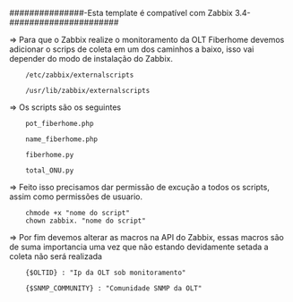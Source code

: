 

###############-Esta template é compatível com Zabbix 3.4-######################

=> Para que o Zabbix realize o monitoramento da OLT Fiberhome devemos adicionar
   o scrips de coleta em um dos caminhos a baixo, isso vai depender do modo de 
   instalação do Zabbix.

        /etc/zabbix/externalscripts
        
        /usr/lib/zabbix/externalscripts
        
=> Os scripts são os seguintes 
        
        pot_fiberhome.php
        
        name_fiberhome.php
        
        fiberhome.py
        
        total_ONU.py
        
=> Feito isso precisamos dar permissão de excução a todos os scripts, assim como
   permissões de usuario.

        chmode +x "nome do script"
        chown zabbix. "nome do script"
        
=> Por fim devemos alterar as macros na API do Zabbix, essas macros são de suma
   importancia uma vez que não estando devidamente setada a coleta não será
   realizada
   
        {$OLTID} : "Ip da OLT sob monitoramento"
        
        {$SNMP_COMMUNITY} : "Comunidade SNMP da OLT"

        
        